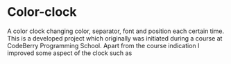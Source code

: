# Color-clock
A color clock changing color, separator, font and position each certain time.
This is a developed project which originally was initiated during a course at CodeBerry Programming School. Apart from the course indication I improved some aspect of the clock such as 
